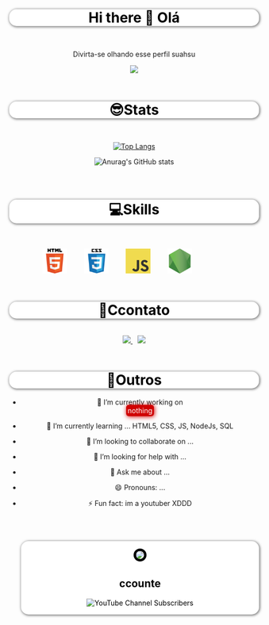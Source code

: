 <style>
h1, p, .yt, .icons{
  text-align: center;
}
h1, .yt{
  background: white;
  color: black;
  border-radius: 15px;
  box-shadow: 1px 1px 5px 1px rgba(0, 0, 0, 0.52);
}

section{
  padding:15px;
  margin: 5px auto;
}

mark{
  padding: 3px;
  border-radius:5px;
  background: #d00000;
  color:white;
  box-shadow: 1px 1px 10px #d00000
}

.icon{
  height:50px;
  margin: auto 15px;
}

.yt{
  padding: 15px;
}
#ytAvatar{
  border: 5px solid;
  border-radius: 50%;
}
#cont{
  margin: auto 5px;
}

</style>

  <h1> Hi there 👋 Olá </h1>

<section  class="icons">
  
  <p>Divirta-se olhando esse perfil suahsu </p>
  
  <img src="https://media.giphy.com/media/11lxCeKo6cHkJy/source.gif">

</section>

<h1>😎Stats</h1>

<section>

  [![Top Langs](https://github-readme-stats.vercel.app/api/top-langs/?username=DanielNasc&layout=compact)](https://github.com/anuraghazra/github-readme-stats)
  
  ![Anurag's GitHub stats](https://github-readme-stats.vercel.app/api?username=DanielNasc&hide=prs)

</section>

  <h1>💻Skills</h1>

<section>
  
  <br>
  <div class="icons">
    <img src='https://raw.githubusercontent.com/github/explore/80688e429a7d4ef2fca1e82350fe8e3517d3494d/topics/html/html.png' class='icon'>
    <img src='https://raw.githubusercontent.com/github/explore/80688e429a7d4ef2fca1e82350fe8e3517d3494d/topics/css/css.png' class='icon'>
    <img class='icon'src="https://raw.githubusercontent.com/github/explore/80688e429a7d4ef2fca1e82350fe8e3517d3494d/topics/javascript/javascript.png">
    <img src='https://raw.githubusercontent.com/github/explore/80688e429a7d4ef2fca1e82350fe8e3517d3494d/topics/nodejs/nodejs.png' class='icon'>
    <img src='' class='icon'>
    <img src='' class='icon'>
  </div>

</section>

  <h1>📧Ccontato</h1>

<section class='icons'> 
  
  <a id='cont' href='https://twitter.com/cccounte'>
    <img src='https://img.shields.io/badge/Twitter-1DA1F2?style=for-the-badge&logo=twitter&logoColor=white'>
   </a> 
  <a id='cont' href ='mailto:danielnasc15987@gmail.com'>
    <img src='https://img.shields.io/badge/Gmail-D14836?style=for-the-badge&logo=gmail&logoColor=white'>
  </a>
</section>


<h1>🦊Outros</h1>

- 🔭 I’m currently working on <br>
   <mark>nothing</mark>
- 🌱 I’m currently learning ... HTML5, CSS, JS, NodeJs, SQL
- 👯 I’m looking to collaborate on ...
- 🤔 I’m looking for help with ...
- 💬 Ask me about ...
- 😄 Pronouns: ... 
- ⚡ Fun fact: 
  im a youtuber XDDD


  <br><br>

  <div class="yt">
  <img id='ytAvatar' src='https://yt3.ggpht.com/BqJeQQx0lBTgVQQuhRYQh0in4-qB2BQ5jA5xJS8LcGbtrcb3uyrJsd8BL2EQiwfEGMyJjMKF=s88-c-k-c0x00ffffff-no-rj'>
  <h2><strong>ccounte</strong></h2>
  <img alt="YouTube Channel Subscribers" src="https://img.shields.io/youtube/channel/subscribers/UCKVpeZ6tnKIv3ft_HBjNDKw?color=d00000&logo=youtube&style=for-the-badge">
  </div>



